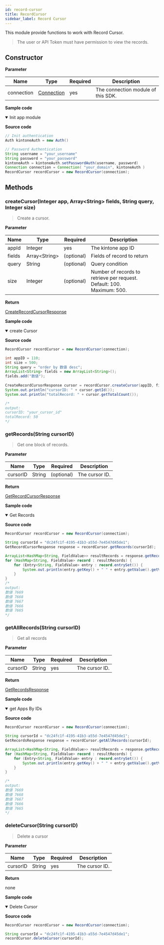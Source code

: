 ```yaml
---
id: record-cursor
title: RecordCursor
sidebar_label: Record Cursor
---
```


This module provide functions to work with Record Cursor.

>The user or API Token must have permission to view the records.

## Constructor

**Parameter**

| Name| Type| Required| Description |
| --- | --- | --- | --- |
| connection | [Connection](./connection) | yes | The connection module of this SDK.

**Sample code**

<details class="tab-container" open>
<Summary>Init app module</Summary>

**Source code**

```java  
// Init authentication
Auth kintoneAuth = new Auth()

// Password Authentication
String username = "your_username"
String password = "your_password"
kintoneAuth = kintoneAuth.setPasswordAuth(username, password)
Connection connection = Connection( "your_domain", kintoneAuth )
RecordCursor recordCursor = new RecordCursor(connection);

```

</details>

## Methods

### createCursor(Integer app, Array<String\> fields, String query, Integer size)

> Create a cursor.

**Parameter**

| Name| Type| Required| Description |
| --- | --- | --- | --- |
| appId | Integer | yes | The kintone app ID
| fields | Array<String\> | (optional) | Fields of record to return
| query | String | (optional) | Query condition
| size | Integer | (optional) | Number of records to retrieve per request. <br> Default: 100. <br>Maximum: 500.

**Return**

[CreateRecordCursorResponse](./model/cursor/record-cursor#CreateRecordCursorResponse)

**Sample code**

<details class="tab-container" open>
<Summary>create Cursor</Summary>

**Source code**
```java  
RecordCursor recordCursor = new RecordCursor(connection);

int appID = 110;
int size = 500;
String query = "order by 数値 desc";
ArrayList<String> fields = new ArrayList<String>();
fields.add("数値");
    
CreateRecordCursorResponse cursor = recordCursor.createCursor(appID, fields, query, size);
System.out.println("cursorID: " + cursor.getId());
System.out.println("totalRecord: " + cursor.getTotalCount());

/*
output:
cursorID: "your_cursor_id"
totalRecord: 50
*/

```

</details>

### getRecords(String cursorID)

> Get one block of records.

**Parameter**

| Name| Type| Required| Description |
| --- | --- | --- | --- |
| cursorID | String | (optional) | The cursor ID.

**Return**

[GetRecordCursorResponse](./model/cursor/record-cursor#GetRecordCursorResponse)

**Sample code**

<details class="tab-container" open>
<Summary>Get Records</Summary>

**Source code**

```java  
RecordCursor recordCursor = new RecordCursor(connection);

String cursorId = "dc24fc1f-4195-41b3-a55d-7e4547d45de1";
GetRecordCursorResponse response = recordCursor.getRecords(cursorId);

ArrayList<HashMap<String, FieldValue>> resultRecords = response.getRecords();
for (HashMap<String, FieldValue> record : resultRecords) {
    for (Entry<String, FieldValue> entry : record.entrySet()) {
        System.out.println(entry.getKey() + " " + entry.getValue().getValue());
    }
}
/*
output:
数値 7669
数値 7668
数値 7667
数値 7666
数値 7665
*/
```

</details>

### getAllRecords(String cursorID)

> Get all records

**Parameter**

| Name| Type| Required| Description |
| --- | --- | --- | --- |
| cursorID | String | yes | The cursor ID.

**Return**

[GetRecordsResponse](./model/record/record-model#GetRecordsResponse)

**Sample code**

<details class="tab-container" open>
<Summary>get Apps By IDs</Summary>

**Source code**

```java  
RecordCursor recordCursor = new RecordCursor(connection);

String cursorId = "dc24fc1f-4195-41b3-a55d-7e4547d45de1";
GetRecordsResponse response = recordCursor.getAllRecords(cursorId);

ArrayList<HashMap<String, FieldValue>> resultRecords = response.getRecords();
for (HashMap<String, FieldValue> record : resultRecords) {
    for (Entry<String, FieldValue> entry : record.entrySet()) {
        System.out.println(entry.getKey() + " " + entry.getValue().getValue());
    }
}

/*
output:
数値 7669
数値 7668
数値 7667
数値 7666
数値 7665
*/
```

</details>

### deleteCursor(String cursorID)

> Delete a cursor

**Parameter**

| Name| Type| Required| Description |
| --- | --- | --- | --- |
| cursorID | String | yes | The cursor ID.

**Return**

none

**Sample code**

<details class="tab-container" open>
<Summary>Delete Cursor</Summary>

**Source code**

```java  
RecordCursor recordCursor = new RecordCursor(connection);

String cursorId = "dc24fc1f-4195-41b3-a55d-7e4547d45de1";
recordCursor.deleteCursor(cursorId);
```

</details>